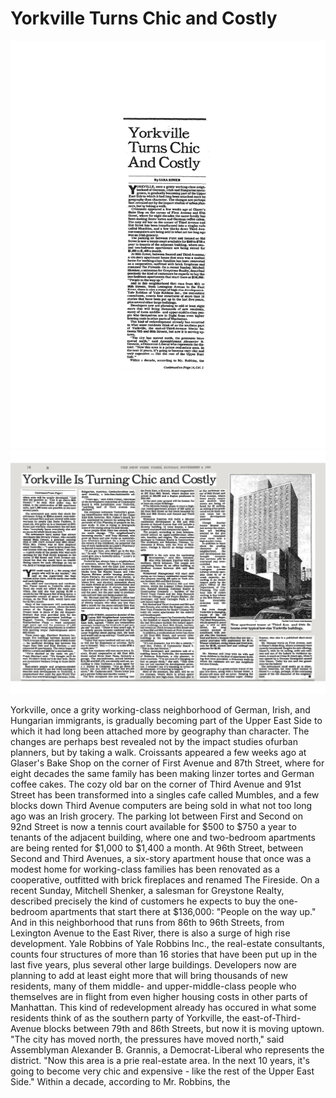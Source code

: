 Yorkville Turns Chic and Costly
===

![Picture Title](../images/YorkvilleTurnsChicandCostlyNEWPart1.jpg)
![Picture Title](../images/YorkvilleTurnsChicandCostlyNEWPart2.jpg)

  Yorkville, once a grity working-class neighborhood of German, Irish, and Hungarian immigrants, is gradually becoming part of the Upper East Side to which it had long been attached more by geography than character. The changes are perhaps best revealed not by the impact studies ofurban planners, but by taking a walk.
   Croissants appeared a few weeks ago at Glaser's Bake Shop on the corner of First Avenue and 87th Street, where for eight decades the same family has been making linzer tortes and German coffee cakes. The cozy old bar on the corner of Third Avenue and 91st Street has been transformed into a singles cafe called Mumbles, and a few blocks down Third Avenue computers are being sold in what not too long ago was an Irish grocery.
   The parking lot between First and Second on 92nd Street is now a tennis court available for $500 to $750 a year to tenants of the adjacent building, where one and two-bedroom apartments are being rented for $1,000 to $1,400 a month. 
   At 96th Street, between Second and Third Avenues, a six-story apartment house that once was a modest home for working-class families has been renovated as a cooperative, outfitted with brick fireplaces and renamed The Fireside. On a recent Sunday, Mitchell Shenker, a salesman for Greystone Realty, described precisely the kind of customers he expects to buy the one-bedroom apartments that start there at $136,000: "People on the way up."
   And in this neighborhood that runs from 86th to 96th Streets, from Lexington Avenue to the East River, there is also a surge of high rise development. Yale Robbins of Yale Robbins Inc., the real-estate consultants, counts four structures of more than 16 stories that have been put up in the last five years, plus several other large buildings.
   Developers now are planning to add at least eight more that will bring thousands of new residents, many of them middle- and upper-middle-class people who themselves are in flight from even higher housing costs in other parts of Manhattan.
   This kind of redevelopment already has occured in what some residents think of as the southern party of Yorkville, the east-of-Third-Avenue blocks between 79th and 86th Streets, but now it is moving uptown.
   "The city has moved north, the pressures have moved north," said Assemblyman Alexander B. Grannis, a Democrat-Liberal who represents the district. "Now this area is a prie real-estate area. In the next 10 years, it's going to become very chic and expensive - like the rest of the Upper East Side." 
   Within a decade, according to Mr. Robbins, the 
